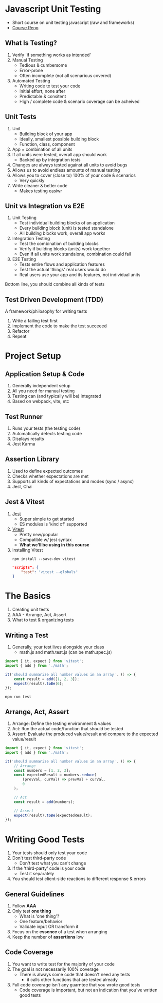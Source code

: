 # Javascript Unit Testing

- Short course on unit testing javascript (raw and frameworks)
- [Course Repo](https://github.com/academind/js-testing-practical-guide-code/tree/main)

## What Is Testing?

1. Verify 'if something works as intended'
1. Manual Testing
   - Tedious & cumbersome
   - Error-prone
   - Often incomplete (not all scenarious covered)
1. Automated Testing
   - Writing code to test your code
   - Initial effort, none after
   - Predictable & consitent
   - High / complete code & scenario coverage can be acheived

## Unit Tests

1. Unit
   - Building block of your app
   - Ideally, smallest possible building block
   - Function, class, component
1. App = combination of all units
1. If all units were tested, overall app should work
   - Backed up by integration tests
1. Changes are always tested against all units to avoid bugs
1. Allows us to avoid endless amounts of manual testing
1. Allows you to cover (close to) 100% of your code & scenarios
   - Very quickly
1. Write cleaner & better code
   - Makes testing easiwr

## Unit vs Integration vs E2E

1. Unit Testing
   - Test individual building blocks of an application
   - Every building block (unit) is tested standalone
   - All building blocks work, overall app works
1. Integration Testing
   - Test the combination of building blocks
   - Verify if building blocks (units) work together
   - Even if all units work standalone, combination could fail
1. E2E Testing
   - Tests entire flows and application features
   - Test the actual 'things' real users would do
   - Real users use your app and its features, not individual units

Bottom line, you should combine all kinds of tests

## Test Driven Development (TDD)

A framework/philosophy for writing tests

1. Write a failing test first
1. Implement the code to make the test succeeed
1. Refactor
1. Repeat

# Project Setup

## Application Setup & Code

1. Generally independent setup
1. All you need for manual testing
1. Testing can (and typically will be) integrated
1. Based on webpack, vite, etc

## Test Runner

1. Runs your tests (the testing code)
1. Automatically detects testing code
1. Displays results
1. Jest Karma

## Assertion Library

1. Used to define expected outcomes
1. Checks whether expectations are met
1. Supports all kinds of expectations and modes (sync / async)
1. Jest, Chai

## Jest & Vitest

1. [Jest](https://jestjs.io/)
   - Super simple to get started
   - ES modules is 'kind of' supported
1. [Vitest](https://vitest.dev/)
   - Pretty new/popular
   - Compatible w/ jest syntax
   - **What we'll be using in this course**
1. Installing Vitest
   ```node
   npm install --save-dev vitest
   ```
   ```json
   "scripts": {
       "test": "vitest --globals"
   }
   ```

# The Basics

1. Creating unit tests
1. AAA - Arrange, Act, Assert
1. What to test & organizing tests

## Writing a Test

1. Generally, your test lives alongside your class
   - math.js and math.test.js (can be math.spec.js)

```js
import { it, expect } from 'vitest';
import { add } from './math';

it('should summarize all number values in an array', () => {
	const result = add([1, 2, 3]);
	expect(result).toBe(6);
});
```

```npm
npm run test
```

## Arrange, Act, Assert

1. Arrange: Define the testing environment & values
1. Act: Run the actual code/function that should be tested
1. Assert: Evaluate the produced value/result and compare to the expected value/result

```js
import { it, expect } from 'vitest';
import { add } from './math';

it('should summarize all number values in an array', () => {
	// Arrange
	const numbers = [1, 2, 3];
	const expectedResult = numbers.reduce(
		(prevVal, curVal) => prevVal + curVal,
		0
	);

	// Act
	const result = add(numbers);

	// Assert
	expect(result).toBe(expectedResult);
});
```

# Writing Good Tests

1. Your tests should only test your code
1. Don't test third-party code
   - Don't test what you can't change
1. If the 'third-party' code is your code
   - Test it separately
1. You should test client-side reactions to different response & errors

## General Guidelines

1. Follow **AAA**
1. Only test **one thing**
   - What is 'one thing'?
   - One feature/behavior
   - Validate input OR transform it
1. Focus on the **essence** of a test when arranging
1. Keep the number of **assertions** low

## Code Coverage

1. You want to write test for the majority of your code
1. The goal is not necessarily 100% coverage
   - There is always some code that doesn't need any tests
     - it calls other functions that are tested already
1. Full code coverage isn't any guarntee that you wrote good tests
   - Code coverage is important, but not an indication that you've written good tests
